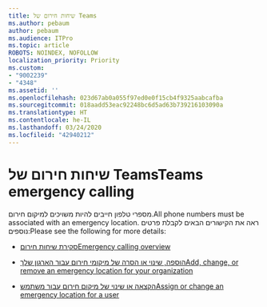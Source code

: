 ```yaml
---
title: שיחות חירום של Teams
ms.author: pebaum
author: pebaum
ms.audience: ITPro
ms.topic: article
ROBOTS: NOINDEX, NOFOLLOW
localization_priority: Priority
ms.custom:
- "9002239"
- "4348"
ms.assetid: ''
ms.openlocfilehash: 023d67ab0a055f97ed0e0f15cb4f9325aabcafba
ms.sourcegitcommit: 018aadd53eac92248bc6d5ad63b739216103090a
ms.translationtype: HT
ms.contentlocale: he-IL
ms.lasthandoff: 03/24/2020
ms.locfileid: "42940212"
---
```

# <a name="teams-emergency-calling"></a><span data-ttu-id="592bc-102">שיחות חירום של Teams</span><span class="sxs-lookup"><span data-stu-id="592bc-102">Teams emergency calling</span></span>

<span data-ttu-id="592bc-103">מספרי טלפון חייבים להיות משויכים למיקום חירום.</span><span class="sxs-lookup"><span data-stu-id="592bc-103">All phone numbers must be associated with an emergency location.</span></span> <span data-ttu-id="592bc-104">ראה את הקישורים הבאים לקבלת פרטים נוספים:</span><span class="sxs-lookup"><span data-stu-id="592bc-104">Please see the following for more details:</span></span>

- [<span data-ttu-id="592bc-105">סקירת שיחות חירום</span><span class="sxs-lookup"><span data-stu-id="592bc-105">Emergency calling overview</span></span>](https://docs.microsoft.com/MicrosoftTeams/what-are-emergency-locations-addresses-and-call-routing)

- [<span data-ttu-id="592bc-106">הוספה, שינוי או הסרה של מיקומי חירום עבור הארגון שלך</span><span class="sxs-lookup"><span data-stu-id="592bc-106">Add, change, or remove an emergency location for your organization</span></span>](https://docs.microsoft.com/MicrosoftTeams/add-change-remove-emergency-location-organization)

- [<span data-ttu-id="592bc-107">הקצאה או שינוי של מיקום חירום עבור משתמש</span><span class="sxs-lookup"><span data-stu-id="592bc-107">Assign or change an emergency location for a user</span></span>](https://docs.microsoft.com/MicrosoftTeams/assign-change-emergency-location-user)
